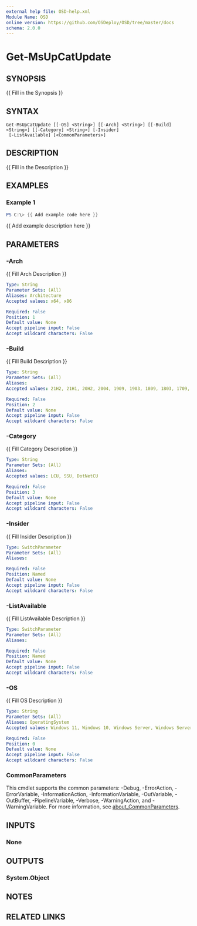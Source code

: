 ```yaml
---
external help file: OSD-help.xml
Module Name: OSD
online version: https://github.com/OSDeploy/OSD/tree/master/docs
schema: 2.0.0
---
```


# Get-MsUpCatUpdate

## SYNOPSIS
{{ Fill in the Synopsis }}

## SYNTAX

```
Get-MsUpCatUpdate [[-OS] <String>] [[-Arch] <String>] [[-Build] <String>] [[-Category] <String>] [-Insider]
 [-ListAvailable] [<CommonParameters>]
```

## DESCRIPTION
{{ Fill in the Description }}

## EXAMPLES

### Example 1
```powershell
PS C:\> {{ Add example code here }}
```

{{ Add example description here }}

## PARAMETERS

### -Arch
{{ Fill Arch Description }}

```yaml
Type: String
Parameter Sets: (All)
Aliases: Architecture
Accepted values: x64, x86

Required: False
Position: 1
Default value: None
Accept pipeline input: False
Accept wildcard characters: False
```

### -Build
{{ Fill Build Description }}

```yaml
Type: String
Parameter Sets: (All)
Aliases:
Accepted values: 21H2, 21H1, 20H2, 2004, 1909, 1903, 1809, 1803, 1709, 1703, 1607, 1511, 1507

Required: False
Position: 2
Default value: None
Accept pipeline input: False
Accept wildcard characters: False
```

### -Category
{{ Fill Category Description }}

```yaml
Type: String
Parameter Sets: (All)
Aliases:
Accepted values: LCU, SSU, DotNetCU

Required: False
Position: 3
Default value: None
Accept pipeline input: False
Accept wildcard characters: False
```

### -Insider
{{ Fill Insider Description }}

```yaml
Type: SwitchParameter
Parameter Sets: (All)
Aliases:

Required: False
Position: Named
Default value: None
Accept pipeline input: False
Accept wildcard characters: False
```

### -ListAvailable
{{ Fill ListAvailable Description }}

```yaml
Type: SwitchParameter
Parameter Sets: (All)
Aliases:

Required: False
Position: Named
Default value: None
Accept pipeline input: False
Accept wildcard characters: False
```

### -OS
{{ Fill OS Description }}

```yaml
Type: String
Parameter Sets: (All)
Aliases: OperatingSystem
Accepted values: Windows 11, Windows 10, Windows Server, Windows Server 2016, Windows Server 2019, Windows Server 2022

Required: False
Position: 0
Default value: None
Accept pipeline input: False
Accept wildcard characters: False
```

### CommonParameters
This cmdlet supports the common parameters: -Debug, -ErrorAction, -ErrorVariable, -InformationAction, -InformationVariable, -OutVariable, -OutBuffer, -PipelineVariable, -Verbose, -WarningAction, and -WarningVariable. For more information, see [about_CommonParameters](http://go.microsoft.com/fwlink/?LinkID=113216).

## INPUTS

### None

## OUTPUTS

### System.Object
## NOTES

## RELATED LINKS
